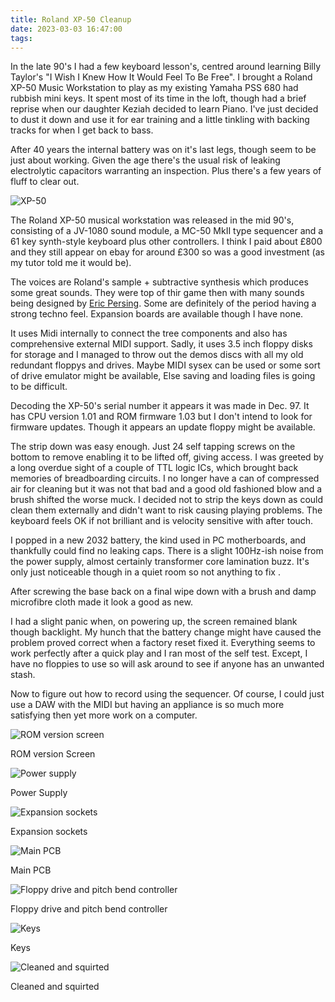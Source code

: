 ```yaml
---
title: Roland XP-50 Cleanup
date: 2023-03-03 16:47:00
tags:
---
```


In the late 90's I had a few keyboard lesson's, centred around learning Billy Taylor's "I Wish I Knew How It Would Feel To Be Free". I brought a Roland XP-50 Music Workstation to play as my existing Yamaha PSS 680 had rubbish mini keys. It spent most of its time in the loft, though had a brief reprise when our daughter Keziah decided to learn Piano. I've just decided to dust it down and use it for ear training and a little tinkling with backing tracks for when I get back to bass. 

After 40 years the internal battery was on it's last legs, though seem to be just about working. Given the age there's the usual risk of leaking electrolytic capacitors warranting an inspection. Plus there's a few years of fluff to clear out. 

![XP-50](/images/XP-50/20230403_112125.jpg)

The Roland XP-50 musical workstation was released in the mid 90's, consisting of a JV-1080 sound module, a MC-50 MkII type sequencer and a 61 key synth-style keyboard plus other controllers. I think I paid about £800 and they still appear on ebay for around £300 so was a good investment (as my tutor told me it would be). 

The voices are Roland's sample + subtractive synthesis which produces some great sounds. They were top of thir game then with many sounds being designed by [Eric Persing](https://www.soundonsound.com/people/eric-persing-creating-spectrasonics). Some are definitely of the period having a strong techno feel. Expansion boards are available though I have none.

It uses Midi internally to connect the tree components and also has comprehensive external MIDI support. Sadly, it uses 3.5 inch floppy disks for storage and I managed to throw out the demos discs with all my old redundant floppys and drives. Maybe MIDI sysex can be used or some sort of drive emulator might be available, Else saving and loading files is going to be difficult.

Decoding the XP-50's serial number it appears it was made in Dec. 97. It has CPU version 1.01 and ROM firmware 1.03 but I don't intend to look for firmware updates. Though it appears an update floppy might be available. 

The strip down was easy enough. Just 24 self tapping screws on the bottom to remove enabling it to be lifted off, giving access. I was greeted by a long overdue sight of a couple of TTL logic ICs, which brought back memories of breadboarding circuits.  I no longer have a can of compressed air for cleaning but it was not that bad and a good old fashioned blow and a brush shifted the worse muck. I decided not to strip the keys down as could clean them externally and didn't want to risk causing playing problems. The keyboard feels OK if not brilliant and is velocity sensitive with after touch.

I popped in a new 2032 battery, the kind used in PC motherboards, and thankfully could find no leaking caps. There is a slight 100Hz-ish noise from the power supply, almost certainly transformer core lamination buzz. It's only just noticeable though in a quiet room so not anything to fix .

After screwing the base back on a final wipe down with a brush and damp microfibre cloth made it look a good as new.

I had a slight panic when, on powering up, the screen remained blank though backlight. My hunch that the battery change might have caused the problem proved correct when a factory reset fixed it. Everything seems to work perfectly after a quick play and I ran most of the self test. Except, I have no floppies to use so will ask around to see if anyone has an unwanted stash.

Now to figure out how to record using the sequencer. Of course, I could just use a DAW with the MIDI but having an appliance is so much more satisfying then yet more work on a computer.

![ROM version screen](/images/XP-50/20230403_112227.jpg)
<figcaption>ROM version Screen</figcaption>

![Power supply](/images/XP-50/20230403_112915.jpg)
<figcaption>Power Supply</figcaption>

![Expansion sockets](/images/XP-50/20230403_112936.jpg)
<figcaption>Expansion sockets</figcaption>

![Main PCB](/images/XP-50/20230403_112945.jpg)
<figcaption>Main PCB</figcaption>

![Floppy drive and pitch bend controller](/images/XP-50/20230403_112949.jpg)
<figcaption>Floppy drive and pitch bend controller</figcaption>

![Keys](/images/XP-50/20230403_113002.jpg)
<figcaption>Keys</figcaption>

![Cleaned and squirted](/images/XP-50/20230403_121754.jpg)
<figcaption>Cleaned and squirted</figcaption>
